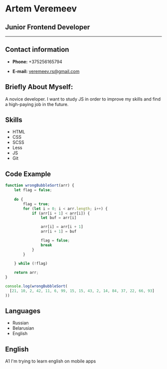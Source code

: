 # Artem Veremeev

## Junior Frontend Developer

---

## Contact information
* **Phone:** +375256165794

* **E-mail:** veremeev.rs@gmail.com

## Briefly About Myself:

A novice developer. I want to study JS in order to improve my skills and find a high-paying job in the future.

## Skills

* HTML
* CSS
* SCSS
* Less
* JS
* Git

## Code Example

```js
function wrongBubbleSort(arr) {
    let flag = false;
    
    do {
        flag = true;
        for (let i = 0; i < arr.length; i++) {
            if (arr[i + 1] < arr[i]) {
                let buf = arr[i]

                arr[i] = arr[i + 1]
                arr[i + 1] = buf

                flag = false;
                break
            }
        }

    } while (!flag)
    
    return arr;
}

console.log(wrongBubbleSort(
  [21, 10, 2, 42, 11, 6, 99, 15, 15, 43, 2, 14, 84, 37, 22, 66, 93]
))

```

## Languages

* Russian
* Belarusian
* English

## English

A1 I'm trying to learn english on mobile apps